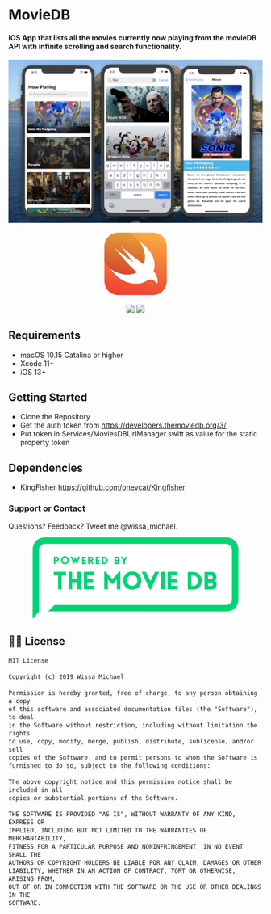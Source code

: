# MovieDB
#### iOS App that lists all the movies currently now playing from the movieDB API with infinite scrolling and search functionality.

![Alt text](art/promo.png?raw=true "MovieDB")

<p align="center">
    <img src="art/swift.png" alt="Swift logo" />
</p>

<p align="center">
    <img src="https://img.shields.io/badge/iOS-13.0+-blue.svg" />
    <img src="https://img.shields.io/badge/Swift-5.0-brightgreen.svg" />
</p>

## Requirements
- macOS 10.15 Catalina or higher
- Xcode 11+
- iOS 13+

## Getting Started
- Clone the Repository
- Get the auth token from https://developers.themoviedb.org/3/
- Put token in Services/MoviesDBUrlManager.swift as value for the static property token

## Dependencies
- KingFisher https://github.com/onevcat/Kingfisher

### Support or Contact
Questions? Feedback? Tweet me @wissa_michael.

<p align="center">
    <img src="art/powered-by-movieDB.png" alt="Powered by movieDB" />
</p>

## 👮🏻 License

```
MIT License

Copyright (c) 2019 Wissa Michael

Permission is hereby granted, free of charge, to any person obtaining a copy
of this software and associated documentation files (the "Software"), to deal
in the Software without restriction, including without limitation the rights
to use, copy, modify, merge, publish, distribute, sublicense, and/or sell
copies of the Software, and to permit persons to whom the Software is
furnished to do so, subject to the following conditions:

The above copyright notice and this permission notice shall be included in all
copies or substantial portions of the Software.

THE SOFTWARE IS PROVIDED "AS IS", WITHOUT WARRANTY OF ANY KIND, EXPRESS OR
IMPLIED, INCLUDING BUT NOT LIMITED TO THE WARRANTIES OF MERCHANTABILITY,
FITNESS FOR A PARTICULAR PURPOSE AND NONINFRINGEMENT. IN NO EVENT SHALL THE
AUTHORS OR COPYRIGHT HOLDERS BE LIABLE FOR ANY CLAIM, DAMAGES OR OTHER
LIABILITY, WHETHER IN AN ACTION OF CONTRACT, TORT OR OTHERWISE, ARISING FROM,
OUT OF OR IN CONNECTION WITH THE SOFTWARE OR THE USE OR OTHER DEALINGS IN THE
SOFTWARE.
```
